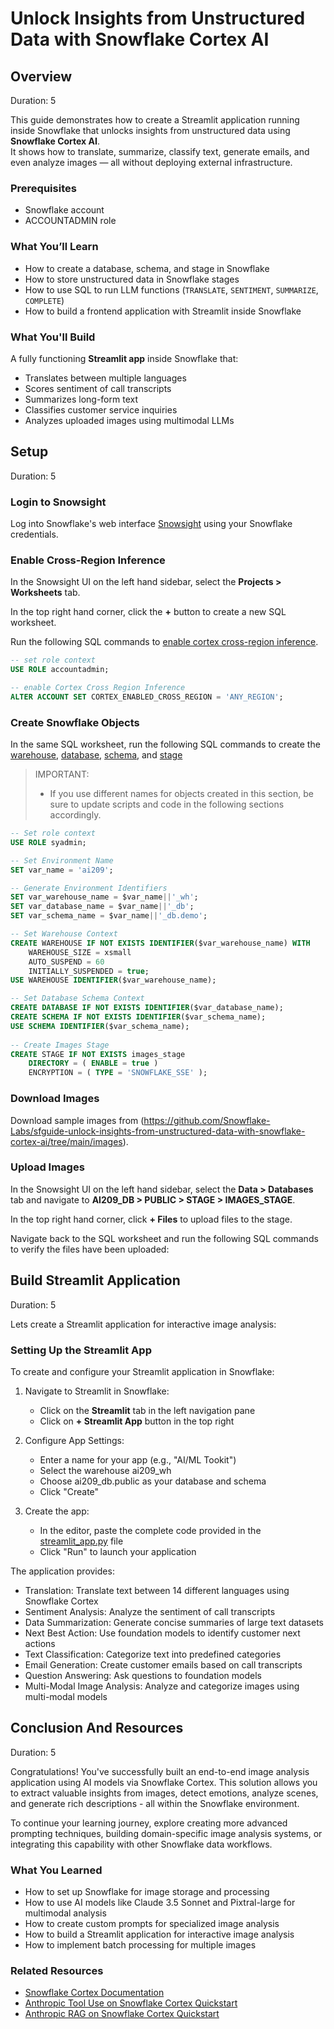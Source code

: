 <!--
summary: Unlock Insights from Unstructured Data with Snowflake Cortex AI
id: unlock_insights_from_unstructured_data_with_snowflake_cortex_ai
categories: data-engineering,ai,app-development
environments: web
status: Published
feedback link: https://github.com/Snowflake-Labs/sfguides/issues
tags: Snowflake Cortex, Generative AI, Streamlit, Snowflake, Data Applications, Multimodal AI
author: Sean Morris, Stephen Dickson
[environment_name]: ai209
-->

# Unlock Insights from Unstructured Data with Snowflake Cortex AI
<!-- ------------------------ -->
## Overview

Duration: 5

This guide demonstrates how to create a Streamlit application running inside Snowflake that unlocks insights from unstructured data using **Snowflake Cortex AI**.  
It shows how to translate, summarize, classify text, generate emails, and even analyze images — all without deploying external infrastructure.

### Prerequisites
- Snowflake account
- ACCOUNTADMIN role

### What You’ll Learn
- How to create a database, schema, and stage in Snowflake
- How to store unstructured data in Snowflake stages
- How to use SQL to run LLM functions (`TRANSLATE`, `SENTIMENT`, `SUMMARIZE`, `COMPLETE`)
- How to build a frontend application with Streamlit inside Snowflake

### What You'll Build
A fully functioning **Streamlit app** inside Snowflake that:
- Translates between multiple languages
- Scores sentiment of call transcripts
- Summarizes long-form text
- Classifies customer service inquiries
- Analyzes uploaded images using multimodal LLMs

<!-- ------------------------ -->
## Setup

Duration: 5

### Login to Snowsight

Log into Snowflake's web interface [Snowsight](https://docs.snowflake.com/en/user-guide/ui-snowsight.html#) using your Snowflake credentials.

### Enable Cross-Region Inference

In the Snowsight UI on the left hand sidebar, select the **Projects > Worksheets** tab.

In the top right hand corner, click the **+** button to create a new SQL worksheet.

Run the following SQL commands to [enable cortex cross-region inference](https://docs.snowflake.com/en/user-guide/snowflake-cortex/cross-region-inference.html).

```sql
-- set role context
USE ROLE accountadmin;

-- enable Cortex Cross Region Inference
ALTER ACCOUNT SET CORTEX_ENABLED_CROSS_REGION = 'ANY_REGION';
```

### Create Snowflake Objects

In the same SQL worksheet, run the following SQL commands to create the [warehouse](https://docs.snowflake.com/en/sql-reference/sql/create-warehouse.html), [database](https://docs.snowflake.com/en/sql-reference/sql/create-database.html), [schema](https://docs.snowflake.com/en/sql-reference/sql/create-schema.html), and [stage](https://docs.snowflake.com/en/sql-reference/sql/create-stage.html)

> IMPORTANT:
> - If you use different names for objects created in this section, be sure to update scripts and code in the following sections accordingly.

```sql
-- Set role context
USE ROLE syadmin;

-- Set Environment Name
SET var_name = 'ai209';

-- Generate Environment Identifiers
SET var_warehouse_name = $var_name||'_wh';
SET var_database_name = $var_name||'_db';
SET var_schema_name = $var_name||'_db.demo';

-- Set Warehouse Context
CREATE WAREHOUSE IF NOT EXISTS IDENTIFIER($var_warehouse_name) WITH
    WAREHOUSE_SIZE = xsmall
    AUTO_SUSPEND = 60
    INITIALLY_SUSPENDED = true;
USE WAREHOUSE IDENTIFIER($var_warehouse_name);

-- Set Database Schema Context
CREATE DATABASE IF NOT EXISTS IDENTIFIER($var_database_name);
CREATE SCHEMA IF NOT EXISTS IDENTIFIER($var_schema_name);
USE SCHEMA IDENTIFIER($var_schema_name);
    
-- Create Images Stage
CREATE STAGE IF NOT EXISTS images_stage
    DIRECTORY = ( ENABLE = true )
    ENCRYPTION = ( TYPE = 'SNOWFLAKE_SSE' );
```

### Download Images

Download sample images from (https://github.com/Snowflake-Labs/sfguide-unlock-insights-from-unstructured-data-with-snowflake-cortex-ai/tree/main/images).

### Upload Images

In the Snowsight UI on the left hand sidebar, select the **Data > Databases** tab and navigate to **AI209_DB > PUBLIC > STAGE > IMAGES_STAGE**.

In the top right hand corner, click **+ Files** to upload files to the stage.

Navigate back to the SQL worksheet and run the following SQL commands to verify the files have been uploaded:

<!-- ------------------------ -->
## Build Streamlit Application

Duration: 5

Lets create a Streamlit application for interactive image analysis:

### Setting Up the Streamlit App

To create and configure your Streamlit application in Snowflake:

1. Navigate to Streamlit in Snowflake:
   * Click on the **Streamlit** tab in the left navigation pane
   * Click on **+ Streamlit App** button in the top right

2. Configure App Settings:
   * Enter a name for your app (e.g., "AI/ML Tookit")
   * Select the warehouse ai209_wh
   * Choose ai209_db.public as your database and schema
   * Click "Create"

3. Create the app:
   * In the editor, paste the complete code provided in the [streamlit_app.py](https://github.com/Snowflake-Labs/sfguide-unlock-insights-from-unstructured-data-with-snowflake-cortex-ai/blob/main/streamlit_app.py) file
   * Click "Run" to launch your application

The application provides:
- Translation: Translate text between 14 different languages using Snowflake Cortex
- Sentiment Analysis: Analyze the sentiment of call transcripts
- Data Summarization: Generate concise summaries of large text datasets
- Next Best Action: Use foundation models to identify customer next actions
- Text Classification: Categorize text into predefined categories
- Email Generation: Create customer emails based on call transcripts
- Question Answering: Ask questions to foundation models
- Multi-Modal Image Analysis: Analyze and categorize images using multi-modal models

<!-- ------------------------ -->
## Conclusion And Resources

Duration: 5

Congratulations! You've successfully built an end-to-end image analysis application using AI models via Snowflake Cortex. This solution allows you to extract valuable insights from images, detect emotions, analyze scenes, and generate rich descriptions - all within the Snowflake environment.

To continue your learning journey, explore creating more advanced prompting techniques, building domain-specific image analysis systems, or integrating this capability with other Snowflake data workflows.

### What You Learned
- How to set up Snowflake for image storage and processing
- How to use AI models like Claude 3.5 Sonnet and Pixtral-large for multimodal analysis
- How to create custom prompts for specialized image analysis
- How to build a Streamlit application for interactive image analysis
- How to implement batch processing for multiple images

### Related Resources
- [Snowflake Cortex Documentation](https://docs.snowflake.com/en/user-guide/snowflake-cortex/cortex-llm-rest-api)
- [Anthropic Tool Use on Snowflake Cortex Quickstart](https://quickstarts.snowflake.com/guide/getting-started-with-tool-use-on-cortex-and-anthropic-claude/index.html?index=..%2F..index#0)
- [Anthropic RAG on Snowflake Cortex Quickstart](https://quickstarts.snowflake.com/guide/getting_started_with_anthropic_on_snowflake_cortex/index.html?index=..%2F..index#0)
